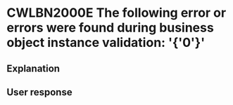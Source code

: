 # CWLBN2000E The following error or errors were found during business object instance validation: '{'0'}'

## Explanation

## User response